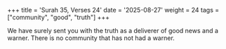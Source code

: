+++
title = 'Surah 35, Verses 24'
date = '2025-08-27'
weight = 24
tags = ["community", "good", "truth"]
+++

We have surely sent you with the truth as a deliverer of good news and a warner. There is no community that has not had a warner.